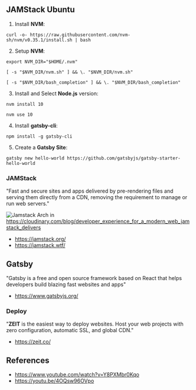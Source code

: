 ## JAMStack Ubuntu
1. Install **NVM**:

```curl -o- https://raw.githubusercontent.com/nvm-sh/nvm/v0.35.1/install.sh | bash```

2. Setup **NVM**: 

```export NVM_DIR="$HOME/.nvm"```

```[ -s "$NVM_DIR/nvm.sh" ] && \. "$NVM_DIR/nvm.sh"```

```[ -s "$NVM_DIR/bash_completion" ] && \. "$NVM_DIR/bash_completion"```

3. Install and Select **Node.js** version:

```nvm install 10```

```nvm use 10```

4. Install **gatsby-cli**:

```npm install -g gatsby-cli```

5. Create a **Gatsby Site**:

```gatsby new hello-world https://github.com/gatsbyjs/gatsby-starter-hello-world```

### JAMStack

"Fast and secure sites and apps delivered by pre-rendering files and serving them directly from a CDN, removing the requirement to manage or run web servers."

![Jamstack Arch](https://res.cloudinary.com/cloudinary-marketing/image/upload/c_fill,w_770/dpr_1.0,f_auto,fl_lossy,q_auto/v1/Web_Assets/blog/JAMstack-Delivers-v1.png)
in https://cloudinary.com/blog/developer_experience_for_a_modern_web_jamstack_delivers

- https://jamstack.org/
- https://jamstack.wtf/

## Gatsby

"Gatsby is a free and open source framework based on React that helps developers build blazing fast websites and apps"

- https://www.gatsbyjs.org/

### Deploy 

"**ZEIT** is the easiest way to deploy websites. Host your web projects with zero configuration, automatic SSL, and global CDN."
- https://zeit.co/ 

## References

- https://www.youtube.com/watch?v=Y8PXMbr0Kqo
- https://youtu.be/4OQsw96OVpo